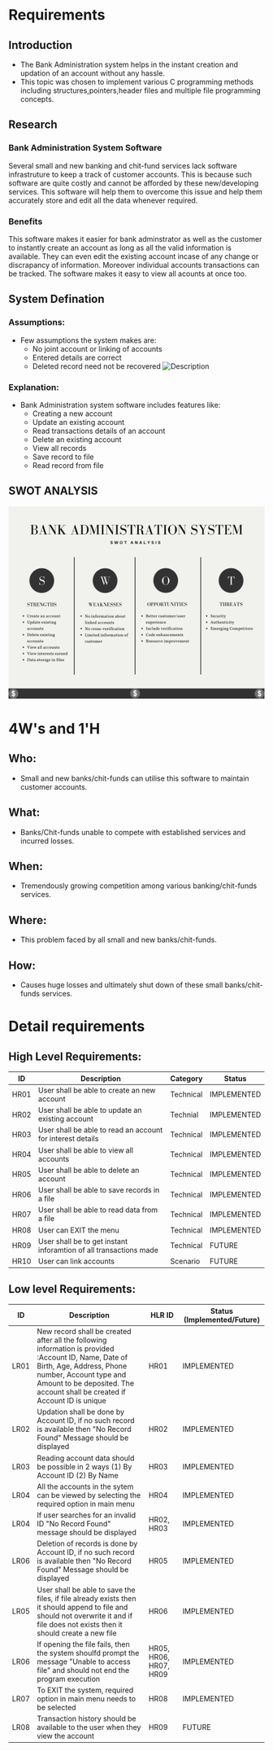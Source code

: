 # Requirements
## Introduction
 * The Bank Administration system helps in the instant creation and updation of an account without any hassle. 
 * This topic was chosen to implement various C programming methods including structures,pointers,header files and multiple file programming concepts.

## Research
### Bank Administration System Software
Several small and new banking and chit-fund services lack software infrastruture to keep a track of customer accounts. This is because such software are quite costly and cannot be afforded by these new/developing services. This software will help them to overcome this issue and help them accurately store and edit all the data whenever required.  

### Benefits
This software makes it easier for bank adminstrator as well as the customer to instantly create an account as long as all the valid information is available. They can even edit the existing account incase of any change or discrapancy of information. Moreover individual accounts transactions can be tracked. The software makes it easy to view all acounts at once too.

## System Defination
### Assumptions:
* Few assumptions the system makes are: 
    * No joint account or linking of accounts
    * Entered details are correct
    * Deleted record need not be recovered
![Description](https:)
### Explanation:
* Bank Administration system software includes features like:
    * Creating a new account
    * Update an existing account 
    * Read transactions details of an account
    * Delete an existing account
    * View all records
    * Save record to file
    * Read record from file 

## SWOT ANALYSIS
![SWOT Analysis](https://github.com/ad-6/MiniProject/blob/main/1_Requirements/SWOT_Analysis.png)

# 4W&#39;s and 1&#39;H

## Who:
* Small and new banks/chit-funds can utilise this software to maintain customer accounts.

## What:
* Banks/Chit-funds unable to compete with established services and incurred losses.

## When:
* Tremendously growing competition among various banking/chit-funds services.

## Where:
* This problem faced by all small and new banks/chit-funds. 

## How:
* Causes huge losses and ultimately shut down of these small banks/chit-funds services. 

# Detail requirements
## High Level Requirements: 
| ID | Description | Category | Status | 
| ----- | ----- | ------- | ---------|
| HR01 | User shall be able to create an new account| Technical | IMPLEMENTED | 
| HR02 | User shall be able to update an existing account | Technial |  IMPLEMENTED  |
| HR03 | User shall be able to read an account for interest details| Technical |  IMPLEMENTED  |
| HR04 | User shall be able to view all accounts | Technical |  IMPLEMENTED  |
| HR05 | User shall be able to delete an account | Technical |  IMPLEMENTED  |
| HR06 | User shall be able to save records in a file | Technical |  IMPLEMENTED  |
| HR07 | User shall be able to read data from a file | Technical |  IMPLEMENTED  |
| HR08 | User can EXIT the menu |Technical| IMPLEMENTED  |
| HR09 | User shall be to get instant inforamtion of all transactions made| Technical| FUTURE |
| HR10 | User can link accounts| Scenario| FUTURE |
##  Low level Requirements:
 
| ID | Description | HLR ID | Status (Implemented/Future) |
| ------ | --------- | ------ | ----- |
| LR01 |New record shall be created after all the following information is provided :Account ID, Name, Date of Birth, Age, Address, Phone number, Account type and Amount to be deposited. The account shall be created if Account ID is unique | HR01 |  IMPLEMENTED  |
| LR02 | Updation shall be done by Account ID, if no such record is available then "No Record Found" Message should be displayed | HR02 |  IMPLEMENTED  |
| LR03 | Reading account data should be possible in 2 ways (1) By Account ID (2) By Name | HR03 |  IMPLEMENTED |
| LR04 | All the accounts in the sytem can be viewed by selecting the required option in main menu| HR04 |  IMPLEMENTED  |
| LR04 | If user searches for an invalid ID "No Record Found" message should be displayed | HR02, HR03|  IMPLEMENTED  |
| LR06 | Deletion of records is done by Account ID, if no such record is available then "No Record Found" Message should be displayed | HR05 |  IMPLEMENTED  |
| LR05 | User shall be able to save the files, if file already exists then it should append to file and should not overwrite it and if file does not exists then it should create a new file | HR06 |  IMPLEMENTED  |
| LR06 | If opening the file fails, then the system shoulfd prompt the message "Unable to access file" and should not end the program execution | HR05, HR06, HR07, HR09|  IMPLEMENTED  |
| LR07 | To EXIT the system, required option in main menu needs to be selected | HR08|  IMPLEMENTED  |
| LR08 | Transaction history should be available to the user when they view the account| HR09|  FUTURE  |
